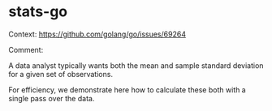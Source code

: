 # stats-go

Context: https://github.com/golang/go/issues/69264

Comment:

A data analyst typically wants both the mean and
sample standard deviation for a given set of
observations.

For efficiency, we demonstrate here how
to calculate these both with a single pass
over the data.
